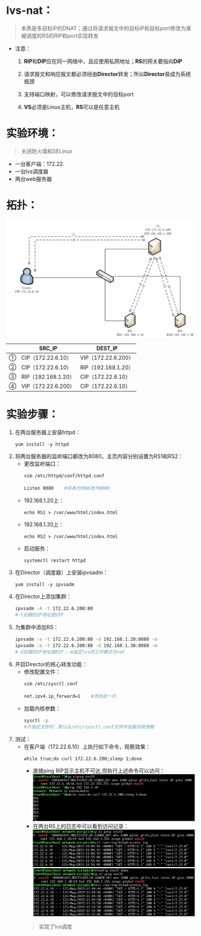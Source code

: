 # lvs-nat：
>本质是多目标IP的DNAT；通过将请求报文中的目标IP和目标port修改为某被调度的RS的RIP和port实现转发
+ 注意：
    1. **RIP**和**DIP**应在同一网络中，且应使用私网地址；**RS**的网关要指向**DIP**

    2. 请求报文和响应报文都必须经由**Director**转发；所以**Director**易成为系统瓶颈
    3. 支持端口映射，可以修改请求报文中的目标port
    4. **VS**必须是Linux主机，**RS**可以是任意主机

# 实验环境：
>关闭防火墙和SELinux
+ 一台客户端：172.22.
+ 一台lvs调度器
+ 两台web服务器
# 拓扑：  
![avagar](https://github.com/aNswerO/note/blob/master/12th-week/pic/LVS/nat%E6%A8%A1%E5%BC%8F.png)  

||SRC_IP|DEST_IP|
|--|--|--|
|①|CIP（172.22.6.10）|VIP（172.22.6.200）|
|②|CIP（172.22.6.10）|RIP（192.168.1.20）|
|③|RIP（192.168.1.20）|CIP（172.22.6.10）|
|④|VIP（172.22.6.200）|CIP（172.22.6.10）|
# 实验步骤：
1. 在两台服务器上安装httpd：
    ```
    yum install -y httpd
    ```
2. 将两台服务器的监听端口都改为8080，主页内容分别设置为RS1和RS2：
    + 更改监听端口：
        ```sh
        vim /etc/httpd/conf/httpd.conf

        Listen 8080    #将本行的80改为8080
        ```
    + 192.168.1.20上：
        ```
        echo RS1 > /var/www/html/index.html
        ```
    + 192.168.1.30上：
        ```
        echo RS2 > /var/www/html/index.html
        ```
    + 启动服务：
        ```
        systemctl restart httpd
        ```
3. 在Director（调度器）上安装ipvsadm：
    ```
    yum install -y ipvsadm
    ```
4. 在Director上添加集群：
    ```sh
    ipvsadm -A -t 172.22.6.200:80
    #-t后跟的IP地址是VIP
    ```
5. 为集群中添加RS：
    ```sh
    ipvsadm -a -t 172.22.6.200:80 -d 192.168.1.20:8080 -m
    ipvsadm -a -t 172.22.6.200:80 -d 192.168.1.30:8080 -m
    #-d后跟的IP地址是RIP；-m指定lvs的工作模式为nat
    ```
6. 开启Director的核心转发功能：
    + 修改配置文件：
        ```sh
        vim /etc/sysctl.conf

        net.ipv4.ip_forward=1    #添加这一行
        ```
    + 加载内核参数：
        ```sh
        sysctl -p
        #不指定文件时，默认从/etc/sysctl.conf文件中加载内核参数
        ```
7. 测试：
    + 在客户端（172.22.6.10）上执行如下命令，观察效果：
        ```
        while true;do curl 172.22.6.200;sleep 1;done
        ```  
        + 直接ping RIP显示主机不可达,但执行上述命令可以访问：  
        ![avagar](https://github.com/aNswerO/note/blob/master/12th-week/pic/LVS/%E4%B8%BB%E6%9C%BA%E4%B8%8D%E5%8F%AF%E8%BE%BE.png)  
        + 在两台RS上的日志中可以看到访问记录：  
        ![avagar](https://github.com/aNswerO/note/blob/master/12th-week/pic/LVS/RS%E6%9C%89%E8%AE%BF%E9%97%AE%E8%AE%B0%E5%BD%95.png)  
        ![avagar](https://github.com/aNswerO/note/blob/master/12th-week/pic/LVS/RS2%E6%9C%89%E8%AE%BF%E9%97%AE%E8%AE%B0%E5%BD%95.png)  
        >实现了lvs调度
